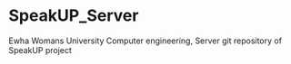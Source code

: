 # SpeakUP_Server
Ewha Womans University Computer engineering, Server git repository of SpeakUP project
